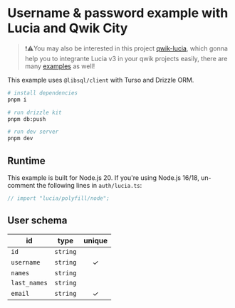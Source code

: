 # Username & password example with Lucia and Qwik City

>❗⚠️You may also be interested in this project [qwik-lucia](https://github.com/gustavocadev/qwik-lucia), which gonna help you to integrante Lucia v3 in your qwik projects easily, there are many [examples](https://github.com/gustavocadev/qwik-lucia/tree/main/examples) as well!

This example uses `@libsql/client` with Turso and Drizzle ORM.

```bash
# install dependencies
pnpm i

# run drizzle kit
pnpm db:push

# run dev server
pnpm dev
```

## Runtime

This example is built for Node.js 20. If you're using Node.js 16/18, un-comment the following lines in `auth/lucia.ts`:

```ts
// import "lucia/polyfill/node";
```

## User schema

| id           | type     | unique |
| ------------ | -------- | :----: |
| `id`         | `string` |        |
| `username`   | `string` |   ✓    |
| `names`      | `string` |        |
| `last_names` | `string` |        |
| `email`      | `string` |   ✓    |
